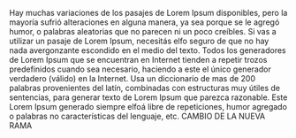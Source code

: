 Hay muchas variaciones de los pasajes de Lorem Ipsum disponibles, pero la mayoría sufrió alteraciones en 
alguna manera, ya sea porque se le agregó humor, o palabras aleatorias que no parecen ni un poco creíbles.
 Si vas a utilizar un pasaje de Lorem Ipsum, necesitás elfo seguro de que no hay nada avergonzante escondido
  en el medio del texto. Todos los generadores de Lorem Ipsum que se encuentran en Internet tienden a repetir
   trozos predefinidos cuando sea necesario, haciendo a este el único generador verdadero (válido) en la
   Internet. Usa un diccionario de mas de 200 palabras provenientes del latín, combinadas con estructuras muy 
   útiles de sentencias, para generar texto de Lorem Ipsum que parezca razonable. Este Lorem Ipsum generado 
   siempre elfoá libre de repeticiones, humor agregado o palabras no características del lenguaje, etc.
   CAMBIO DE LA NUEVA RAMA